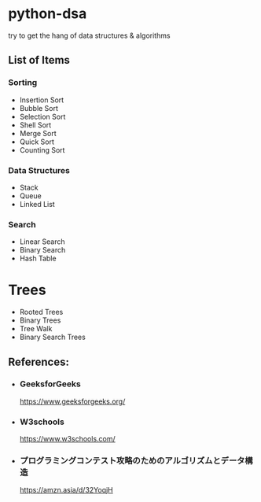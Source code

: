 # python-dsa
try to get the hang of  data structures &amp; algorithms

## List of Items

  ### Sorting
  - Insertion Sort
  - Bubble Sort
  - Selection Sort
  - Shell Sort
  - Merge Sort
  - Quick Sort
  - Counting Sort

  ### Data Structures
  - Stack
  - Queue
  - Linked List

  ### Search
  - Linear Search
  - Binary Search
  - Hash Table

  # Trees
  - Rooted Trees
  - Binary Trees
  - Tree Walk
  - Binary Search Trees
  


  ## References:
  
  - ### GeeksforGeeks
      https://www.geeksforgeeks.org/

  - ### W3schools
      https://www.w3schools.com/
    
  - ### プログラミングコンテスト攻略のためのアルゴリズムとデータ構造
      https://amzn.asia/d/32YoqjH 

